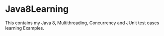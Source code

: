 # Java8Learning

This contains my Java 8, Multithreading, Concurrency and JUnit test cases learning Examples.
